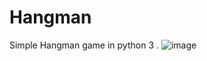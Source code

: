 # Hangman
Simple Hangman game in python 3 . 
![image](https://user-images.githubusercontent.com/95120715/173811056-5ac8906d-0ed4-42bf-9ab0-140bc7a4f399.png)
